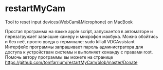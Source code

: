 # restartMyCam
Tool to reset input devices(WebCam&amp;Microphone) on MacBook

Простая программа на языке apple script, запускается в автоматоре и перезагружает зависшие камеру и микрофон макбука.
Можно обойтись и без неё, просто введя в терминале: sudo killall VDCAssistant
Интерфейс программы запрашивает пароль администратора для доступа к устройствам системы и выполняет команду с правами root.
Помочь автору программы вы можете на странице https://github.com/tomfarrium/restartMyCam/blob/master/Donate
